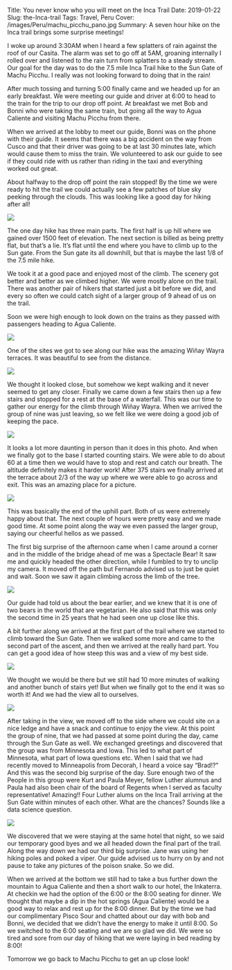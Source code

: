 Title: You never know who you will meet on the Inca Trail
Date: 2019-01-22
Slug: the-Inca-trail
Tags: Travel, Peru
Cover: /images/Peru/machu_picchu_pano.jpg
Summary: A seven hour hike on the Inca trail brings some surprise meetings!

I woke up around 3:30AM when I heard a few splatters of rain against the roof of our Casita.  The alarm was set to go off at 5AM, groaning internally I rolled over and listened to the rain turn from splatters to a steady stream.  Our goal for the day was to do the 7.5 mile Inca Trail hike to the Sun Gate of Machu Picchu.  I really was not looking forward to doing that in the rain!

After much tossing and turning 5:00 finally came and we headed up for an early breakfast.  We were meeting our guide and driver at 6:00 to head to the train for the trip to our drop off point.  At breakfast we met Bob and Bonni who were taking the same train, but going all the way to Agua Caliente and visiting Machu Picchu from there.

When we arrived at the lobby to meet our guide, Bonni was on the phone with their guide.  It seems that there was a big accident on the way from Cusco and that their driver was going to be at last 30 minutes late, which would cause them to miss the train.  We volunteered to ask our guide to see if they could ride with us rather than riding in the taxi and everything worked out great.

About halfway to the drop off point the rain stopped!  By the time we were ready to hit the trail we could actually see a few patches of blue sky peeking through the clouds.  This was looking like a good day for hiking after all!

![](/images/Peru/trail_brad.jpg)

The one day hike has three main parts.  The first half is up hill where we gained over 1500 feet of elevation.  The next section is billed as being pretty flat, but that’s a lie.  It’s flat until the end where you have to climb up to the Sun gate.  From the Sun gate its all downhill, but that is maybe the last 1/8 of the 7.5 mile hike.

We took it at a good pace and enjoyed most of the climb.  The scenery got better and better as we climbed higher.  We were mostly alone on the trail.  There was another pair of hikers that started just a bit before we did, and every so often we could catch sight of a larger group of 9 ahead of us on the trail.

Soon we were high enough to look down on the trains as they passed with passengers heading to Agua Caliente.

![](/images/Peru/agua_caliente_trail.jpg)

One of the sites we got to see along our hike was the amazing Wiñay Wayra terraces.  It was beautiful to see from the distance.

![](/images/Peru/winaywayra.jpg)

We thought it looked close, but somehow we kept walking and it never seemed to get any closer.  Finally we came down a few stairs then up a few stairs and stopped for a rest at the base of a waterfall. This was our time to gather our energy for the climb through Wiñay Wayra.  When we arrived the group of nine was just leaving, so we felt like we were doing a good job of keeping the pace.

![](/images/Peru/brad_jane_waterfall.jpg)

It looks a lot more daunting in person than it does in this photo.  And when we finally got to the base I started counting stairs. We were able to do about 60 at a time then we would have to stop and rest and catch our breath.  The altitude definitely makes it harder work!  After 375 stairs we finally arrived at the terrace about 2/3 of the way up where we were able to go across and exit.  This was an amazing place for a picture.

![](/images/Peru/brad_jane_terraces.jpg)

This was basically the end of the uphill part.  Both of us were extremely happy about that.  The next couple of hours were pretty easy and we made good time.  At some point along the way we even passed the larger group, saying our cheerful hellos as we passed.  

The first big surprise of the afternoon came when I came around a corner and in the middle of the bridge ahead of me was a Spectacle Bear! It saw me and quickly headed the other direction, while I fumbled to try to unclip my camera.  It moved off the path but Fernando advised us to just be quiet and wait.  Soon we saw it again climbing across the limb of the tree.

![](/image/Peru/speckled_bear.jpg)

Our guide had told us about the bear earlier, and we knew that it is one of two bears in the world that are vegetarian.  He also said that this was only the second time in 25 years that he had seen one up close like this.

A bit further along we arrived at the first part of the trail where we started to climb toward the Sun Gate.  Then we walked some more and came to the second part of the ascent, and then we arrived at the really hard part.  You can get a good idea of how steep this was and a view of my best side.

![](/images/Peru/brad_monkey_climb.jpg)

We thought we would be there but we still had 10 more minutes of walking and another bunch of stairs yet!  But when we finally got to the end it was so worth it!  And we had the view all to ourselves. 

![](/images/Peru/sun_gate_view.jpg)

After taking in the view, we moved off to the side where we could site on a nice ledge and have a snack and continue to enjoy the view.  At this point the group of nine, that we had passed at some point during the day, came through the Sun Gate as well.  We exchanged greetings and discovered that the group was from Minnesota and Iowa.  This led to what part of Minnesota, what part of Iowa questions etc.  When I said that we had recently moved to Minneapolis from Decorah, I heard a voice say “Brad!?” And this was the second big surprise of the day.  Sure enough two of the People in this group were Kurt and Paula Meyer, fellow Luther alumnus and Paula had also been chair of the board of Regents when I served as faculty representative!  Amazing!!  Four Luther alums on the Inca Trail arriving at the Sun Gate within minutes of each other.  What are the chances?  Sounds like a data science question.

![](/images/Peru/luther_machu_picchu.jpg)

We discovered that we were staying at the same hotel that night, so we said our temporary good byes and we all headed down the final part of the trail.  Along the way down we had our third big surprise.  Jane was using her hiking poles and poked a viper.  Our guide advised us to hurry on by and not pause to take any pictures of the poison snake.  So we did.

When we arrived at the bottom we still had to take a bus further down the mountain to Agua Caliente and then a short walk to our hotel, the Inkaterra.  At checkin we had the option of the 6:00 or the 8:00 seating for dinner.  We thought that maybe a dip in the hot springs (Agua Caliente) would be a good way to relax and rest up for the 8:00 dinner.  But by the time we had our complimentary Pisco Sour and chatted about our day with bob and Bonni, we decided that we didn’t have the energy to make it until 8:00.  So we switched to the 6:00 seating and we are so glad we did.  We were so tired and sore from our day of hiking that we were laying in bed reading by 8:00!

Tomorrow we go back to Machu Picchu to get an up close look!
 

